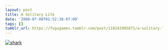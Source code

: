 ```yaml
---
layout: post
title: A Solitary Life
date: '2008-07-08T01:52:38-07:00'
tags: []
tumblr_url: https://fugugames.tumblr.com/post/110242905871/a-solitary-life
---
```

[![](http://itshardtofondlepenguins.com/wp-content/uploads/2008/07/shark.jpg "shark")](http://itshardtofondlepenguins.com/wp-content/uploads/2008/07/shark.jpg)
